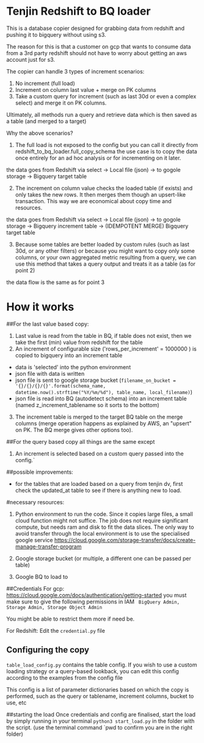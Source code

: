# Tenjin Redshift to BQ loader

This is a database copier designed for grabbing data from redshift and pushing it to bigquery without using s3.
 
 
The reason for this is that a customer on gcp that wants to consume data from a 3rd party redshift should not have to worry about getting an aws account just for s3.

The copier can handle 3 types of increment scenarios:  
1. No increment (full load)
2. Increment on column last value + merge on PK columns
3. Take a custom query for increment (such as last 30d or even a complex select) and merge it on PK columns.

Ultimately, all methods run a query and retrieve data which is then saved as a table (and merged to a target)


Why the above scenarios? 

1. The full load is not exposed to the config but you can call it directly from redshift_to_bq_loader.full_copy_schema
the use case is to copy the data once entirely for an ad hoc analysis or for incrementing on it later.

the data goes from Redshift via select -> Local file (json) -> to gogole storage -> Bigquery target table

2. The increment on column value checks the loaded table (if exists) and only takes the new rows. 
It then merges them though an upsert-like transaction. This way we are economical about copy time and resources.

the data goes from Redshift via select -> Local file (json) -> to gogole storage -> Bigquery increment table -> (IDEMPOTENT MERGE) Bigquery target table

3. Because some tables are better loaded by custom rules (such as last 30d, or any other filters) 
or because you might want to copy only some columns, or your own aggregated metric resulting from a query, 
we can use this method that takes a query output and treats it as a table (as for point 2)

the data flow is the same as for point 3


# How it works
##For the last value based copy:
1. Last value is read from the table in BQ, if table does not exist, then we take the first (min) value from redshift for the table
2. An increment of configurable size ('rows_per_increment' = 1000000 ) is copied to bigquery into an increment table
- data is 'selected' into the python environment
- json file with data is written
- json file is sent to google storage bucket (`filename_on_bucket = '{}/{}/{}/{}'.format(schema_name, datetime.now().strftime("%Y/%m/%d"), table_name, local_filename)`)
- json file is read into BQ (autodetect schema) into an increment table (named z_increment_tablename so it sorts to the bottom)
3. The increment table is merged to the target BQ table on the merge columns (merge operation happens as explained by AWS, an "upsert" on PK. The BQ merge gives other options too).

##For the query based copy all things are the same except 
1. An increment is selected based on a custom query passed into the config.`

##possible improvements:
- for the tables that are loaded based on a query from tenjin dv, first check the updated_at table to see if there is anything new to load.


#necessary resources:
1. Python environment to run the code. Since it copies large files, a small cloud function might not suffice. The job does not require significant compute, but needs ram and disk to fit the data slices. The only way to avoid transfer through the local environment is to use the specialised google service 
https://cloud.google.com/storage-transfer/docs/create-manage-transfer-program

2. Google storage bucket (or multiple, a different one can be passed per table)

3. Google BQ to load to


##Credentials
For gcp:
https://cloud.google.com/docs/authentication/getting-started
you must make sure to give the following permissions in IAM
` BigQuery Admin,
Storage Admin,
Storage Object Admin`

You might be able to restrict them more if need be.

For Redshift:
Edit the `credential.py` file

## Configuring the copy
`table_load_config.py` contains the table config. If you wish to use a custom loading strategy or a query-based lookback, 
you can edit this config according to the examples from the config file

This config is a list of parameter dictionaries based on which the copy is performed, 
such as the query or tablename, increment columns, bucket to use, etc


##starting the load
Once credentials and config are finalised, start the load by simply running in your terminal
`python3 start_load.py`
in the folder with the script. (use the terminal command `pwd to confirm you are in the right folder)
